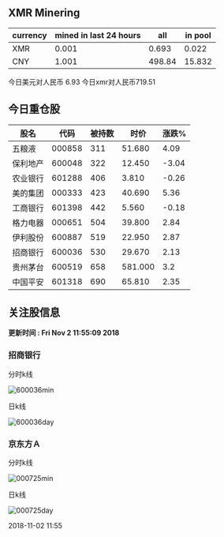 ## XMR Minering

|currency|mined in last 24 hours|all|in pool|
|---|---|---|---|
|XMR|0.001|0.693|0.022|
|CNY|1.001|498.84|15.832|

今日美元对人民币 6.93	今日xmr对人民币719.51


## 今日重仓股 

|股名|代码|被持数|时价|涨跌%|
|---|---|---|---|---|
|五粮液|000858|311|51.680|4.09|
|保利地产|600048|322|12.450|-3.04|
|农业银行|601288|406|3.810|-0.26|
|美的集团|000333|423|40.690|5.36|
|工商银行|601398|442|5.560|-0.18|
|格力电器|000651|504|39.800|2.84|
|伊利股份|600887|519|22.950|2.87|
|招商银行|600036|530|29.670|2.13|
|贵州茅台|600519|658|581.000|3.2|
|中国平安|601318|690|65.810|2.35|

## 关注股信息
**更新时间 : Fri Nov  2 11:55:09 2018**
### 招商银行 
分时k线

![600036min](http://image.sinajs.cn/newchart/min/n/sh600036.gif)

日k线

![600036day](http://image.sinajs.cn/newchart/daily/n/sh600036.gif)

### 京东方Ａ 
分时k线

![000725min](http://image.sinajs.cn/newchart/min/n/sz000725.gif)

日k线

![000725day](http://image.sinajs.cn/newchart/daily/n/sz000725.gif)

2018-11-02 11:55
